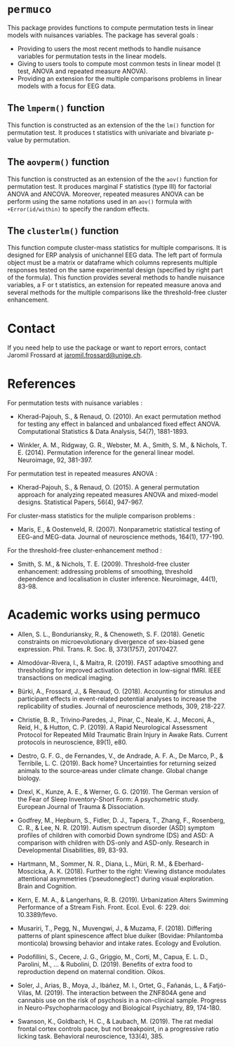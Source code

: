 # `permuco`

This package provides functions to compute permutation tests in linear models with nuisances variables. The package has several goals :

* Providing to users the most recent methods to handle nuisance variables for permutation tests in the linear models.
* Giving to users tools to compute most common tests in linear model (t test, ANOVA and repeated measure ANOVA).
* Providing an extension for the multiple comparisons problems in linear models with a focus for EEG data.

## The `lmperm()` function
This function is constructed as an extension of the the `lm()` function for permutation test. It produces t statistics with univariate and bivariate p-value by permutation.

## The `aovperm()` function
This function is constructed as an extension of the the `aov()` function for permutation test. It produces marginal F statistics (type III) for factorial ANOVA and ANCOVA. Moreover, repeated measures ANOVA can be perform using the same notations used in an `aov()` formula with `+Error(id/within)` to specify the random effects.

## The `clusterlm()` function
This function compute cluster-mass statistics for multiple comparisons. It is designed for ERP analysis of unichannel EEG data. The left part of formula object must be a matrix or dataframe which columns represents multiple responses tested on the same experimental design (specified by right part of the formula). This function provides several methods to handle nuisance variables, a F or t statistics, an extension for repeated measure anova and several methods for the multiple comparisons like the threshold-free cluster enhancement. 

# Contact
If you need help to use the package or want to report errors, contact Jaromil Frossard at <jaromil.frossard@unige.ch>.


# References
For permutation tests with nuisance variables :

* Kherad-Pajouh, S., & Renaud, O. (2010). An exact permutation method for testing any effect in balanced and unbalanced fixed effect ANOVA. Computational Statistics & Data Analysis, 54(7), 1881-1893.

* Winkler, A. M., Ridgway, G. R., Webster, M. A., Smith, S. M., & Nichols, T. E. (2014). Permutation inference for the general linear model. Neuroimage, 92, 381-397.

For permutation test in repeated measures ANOVA :

* Kherad-Pajouh, S., & Renaud, O. (2015). A general permutation approach for analyzing repeated measures ANOVA and mixed-model designs. Statistical Papers, 56(4), 947-967.

For cluster-mass statistics for the muliple comparison problems :

* Maris, E., & Oostenveld, R. (2007). Nonparametric statistical testing of EEG-and MEG-data. Journal of neuroscience methods, 164(1), 177-190.

For the threshold-free cluster-enhancement method :

* Smith, S. M., & Nichols, T. E. (2009). Threshold-free cluster enhancement: addressing problems of smoothing, threshold dependence and localisation in cluster inference. Neuroimage, 44(1), 83-98.

# Academic works using permuco

* Allen, S. L., Bonduriansky, R., & Chenoweth, S. F. (2018). Genetic constraints on microevolutionary divergence of sex-biased gene expression. Phil. Trans. R. Soc. B, 373(1757), 20170427.

* Almodóvar-Rivera, I., & Maitra, R. (2019). FAST adaptive smoothing and thresholding for improved activation detection in low-signal fMRI. IEEE transactions on medical imaging.

* Bürki, A., Frossard, J., & Renaud, O. (2018). Accounting for stimulus and participant effects in event-related potential analyses to increase the replicability of studies. Journal of neuroscience methods, 309, 218-227.

* Christie, B. R., Trivino‐Paredes, J., Pinar, C., Neale, K. J., Meconi, A., Reid, H., & Hutton, C. P. (2019). A Rapid Neurological Assessment Protocol for Repeated Mild Traumatic Brain Injury in Awake Rats. Current protocols in neuroscience, 89(1), e80.

* Destro, G. F. G., de Fernandes, V., de Andrade, A. F. A., De Marco, P., & Terribile, L. C. (2019). Back home? Uncertainties for returning seized animals to the source‐areas under climate change. Global change biology.

* Drexl, K., Kunze, A. E., & Werner, G. G. (2019). The German version of the Fear of Sleep Inventory-Short Form: A psychometric study. European Journal of Trauma & Dissociation.

* Godfrey, M., Hepburn, S., Fidler, D. J., Tapera, T., Zhang, F., Rosenberg, C. R., & Lee, N. R. (2019). Autism spectrum disorder (ASD) symptom profiles of children with comorbid Down syndrome (DS) and ASD: A comparison with children with DS-only and ASD-only. Research in Developmental Disabilities, 89, 83-93.

* Hartmann, M., Sommer, N. R., Diana, L., Müri, R. M., & Eberhard-Moscicka, A. K. (2018). Further to the right: Viewing distance modulates attentional asymmetries (‘pseudoneglect’) during visual exploration. Brain and Cognition.

* Kern, E. M. A., & Langerhans, R. B. (2019). Urbanization Alters Swimming Performance of a Stream Fish. Front. Ecol. Evol. 6: 229. doi: 10.3389/fevo.

* Musariri, T., Pegg, N., Muvengwi, J., & Muzama, F. (2018). Differing patterns of plant spinescence affect blue duiker (Bovidae: Philantomba monticola) browsing behavior and intake rates. Ecology and Evolution.

* Podofillini, S., Cecere, J. G., Griggio, M., Corti, M., Capua, E. L. D., Parolini, M., ... & Rubolini, D. (2019). Benefits of extra food to reproduction depend on maternal condition. Oikos.

* Soler, J., Arias, B., Moya, J., Ibáñez, M. I., Ortet, G., Fañanás, L., & Fatjó-Vilas, M. (2019). The interaction between the ZNF804A gene and cannabis use on the risk of psychosis in a non-clinical sample. Progress in Neuro-Psychopharmacology and Biological Psychiatry, 89, 174-180.

* Swanson, K., Goldbach, H. C., & Laubach, M. (2019). The rat medial frontal cortex controls pace, but not breakpoint, in a progressive ratio licking task. Behavioral neuroscience, 133(4), 385.
